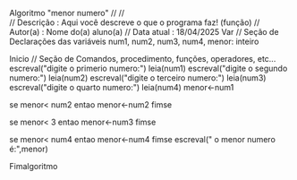 Algoritmo "menor numero"
// 
//  
// Descrição   : Aqui você descreve o que o programa faz! (função)
// Autor(a)    : Nome do(a) aluno(a)
// Data atual  : 18/04/2025
Var
// Seção de Declarações das variáveis 
num1, num2, num3, num4, menor: inteiro

Inicio
// Seção de Comandos, procedimento, funções, operadores, etc... 
escreval("digite o primerio numero:")
leia(num1)
escreval("digite o segundo numero:")
leia(num2)
escreval("digite o terceiro numero:")
leia(num3)
escreval("digite o quarto numero:")
leia(num4)
menor<-num1

se menor< num2 entao
menor<-num2
fimse

se menor< 3 entao
menor<-num3
fimse

se menor< num4 entao
menor<-num4
fimse
                escreval(" o menor numero é:",menor)

Fimalgoritmo
